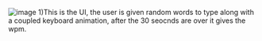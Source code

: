 ![image](https://github.com/user-attachments/assets/a1c3f2f6-ede6-482c-a67d-214850cdf8a6)
1)This is the UI, the user is given random words to type along with a coupled keyboard animation, after the 30 seocnds are over it gives the wpm.

